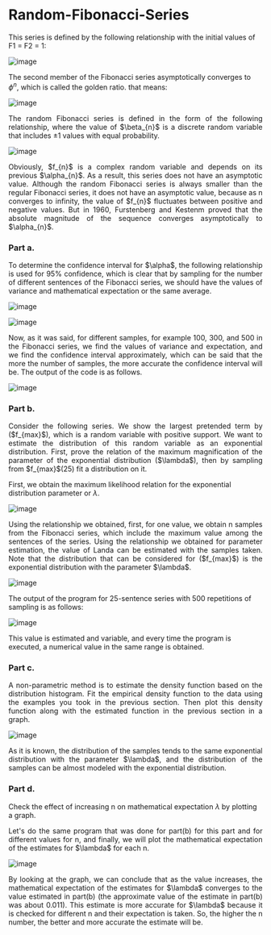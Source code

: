 # Random-Fibonacci-Series
This series is defined by the following relationship with the initial values ​​of F1 = F2 = 1:

![image](https://github.com/SogolGoodarzi/Random-Fibonacci-Series/assets/125180530/d6ff3fb4-a711-43f9-ad23-3db88d1ba0a0)

The second member of the Fibonacci series asymptotically converges to $\phi^{n}$, which is called the golden ratio. that means:

![image](https://github.com/SogolGoodarzi/Random-Fibonacci-Series/assets/125180530/9560afbf-ce76-4ce9-9d61-0fb12532a510)

<p align="justify"> The random Fibonacci series is defined in the form of the following relationship, where the value of $\beta_{n}$ is a discrete random variable that includes ±1 values ​​with equal probability. </p>

![image](https://github.com/SogolGoodarzi/Random-Fibonacci-Series/assets/125180530/a0005a86-9599-416e-82d6-a2275490a30d)

<p align="justify"> Obviously, $f_{n}$ is a complex random variable and depends on its previous $\alpha_{n}$. As a result, this series does not have an asymptotic value. Although the random Fibonacci series is always smaller than the regular Fibonacci series, it does not have an asymptotic value, because as n converges to infinity, the value of $f_{n}$ fluctuates between positive and negative values. But in 1960, Furstenberg and Kestenm proved that the absolute magnitude of the sequence converges asymptotically to $\alpha_{n}$. </p>

### Part a.
<p align="justify"> To determine the confidence interval for $\alpha$, the following relationship is used for 95% confidence, which is clear that by sampling for the number of different sentences of the Fibonacci series, we should have the values ​​of variance and mathematical expectation or the same average. </p>

![image](https://github.com/SogolGoodarzi/Random-Fibonacci-Series/assets/125180530/8faa40c7-0632-48fd-88c2-d49b77781f81)

![image](https://github.com/SogolGoodarzi/Random-Fibonacci-Series/assets/125180530/731e8155-135c-4bd0-9d6e-118dbeb78d39)

<p align="justify"> Now, as it was said, for different samples, for example 100, 300, and 500 in the Fibonacci series, we find the values ​​of variance and expectation, and we find the confidence interval approximately, which can be said that the more the number of samples, the more accurate the confidence interval will be. The output of the code is as follows. </p>

![image](https://github.com/SogolGoodarzi/Random-Fibonacci-Series/assets/125180530/2c49de4c-bbfc-4535-8735-f8417c0bfc5b)

### Part b.
<p align="justify"> Consider the following series. We show the largest pretended term by ($f_{max}$), which is a random variable with positive support. We want to estimate the distribution of this random variable as an exponential distribution. First, prove the relation of the maximum magnification of the parameter of the exponential distribution ($\lambda$), then by sampling from $f_{max}$(25) fit a distribution on it. </p>

First, we obtain the maximum likelihood relation for the exponential distribution parameter or $\lambda$.

![image](https://github.com/SogolGoodarzi/Random-Fibonacci-Series/assets/125180530/2483c0e0-dfa7-4a3d-9d56-2e8fa608768b)

<p align="justify"> Using the relationship we obtained, first, for one value, we obtain n samples from the Fibonacci series, which include the maximum value among the sentences of the series. Using the relationship we obtained for parameter estimation, the value of Landa can be estimated with the samples taken. Note that the distribution that can be considered for ($f_{max}$) is the exponential distribution with the parameter $\lambda$. </p>

![image](https://github.com/SogolGoodarzi/Random-Fibonacci-Series/assets/125180530/46ba22be-ae86-4abf-9d23-581c7b2c0dc8)

The output of the program for 25-sentence series with 500 repetitions of sampling is as follows:

![image](https://github.com/SogolGoodarzi/Random-Fibonacci-Series/assets/125180530/9c86d612-e1ae-4e5a-9e06-9b658c5ada1d)

This value is estimated and variable, and every time the program is executed, a numerical value in the same range is obtained.

### Part c.
<p align="justify"> A non-parametric method is to estimate the density function based on the distribution histogram. Fit the empirical density function to the data using the examples you took in the previous section. Then plot this density function along with the estimated function in the previous section in a graph. </p>

![image](https://github.com/SogolGoodarzi/Random-Fibonacci-Series/assets/125180530/85b1bb12-e380-4294-b2d7-b1fa9e887afa)

<p align="justify"> As it is known, the distribution of the samples tends to the same exponential distribution with the parameter $\lambda$, and the distribution of the samples can be almost modeled with the exponential distribution. </p>

### Part d.
Check the effect of increasing n on mathematical expectation  $\lambda$ by plotting a graph. 

<p align="justify"> Let's do the same program that was done for part(b) for this part and for different values ​​for n, and finally, we will plot the mathematical expectation of the estimates for  $\lambda$ for each n. </p>

![image](https://github.com/SogolGoodarzi/Random-Fibonacci-Series/assets/125180530/d0a85b44-6445-4d79-aff9-7553d34a17cc)

<p align="justify"> By looking at the graph, we can conclude that as the value increases, the mathematical expectation of the estimates for  $\lambda$ converges to the value estimated in part(b) (the approximate value of the estimate in part(b) was about 0.011). This estimate is more accurate for  $\lambda$ because it is checked for different n and their expectation is taken. So, the higher the n number, the better and more accurate the estimate will be. </p>
